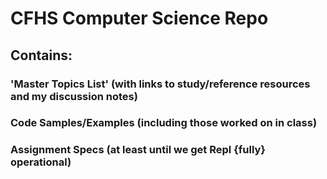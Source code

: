 # CFHS Computer Science Repo

## Contains:

### 'Master Topics List' (with links to study/reference resources and my discussion notes)

### Code Samples/Examples (including those worked on in class)

### Assignment Specs (at least until we get Repl {fully} operational)

